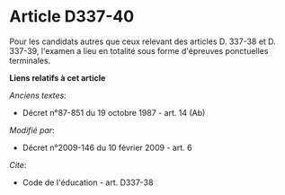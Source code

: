 # Article D337-40

Pour les candidats autres que ceux relevant des articles D. 337-38 et D. 337-39, l'examen a lieu en totalité sous forme
d'épreuves ponctuelles terminales.

**Liens relatifs à cet article**

_Anciens textes_:

  - Décret n°87-851 du 19 octobre 1987 - art. 14 (Ab)

_Modifié par_:

  - Décret n°2009-146 du 10 février 2009 - art. 6

_Cite_:

  - Code de l'éducation - art. D337-38
